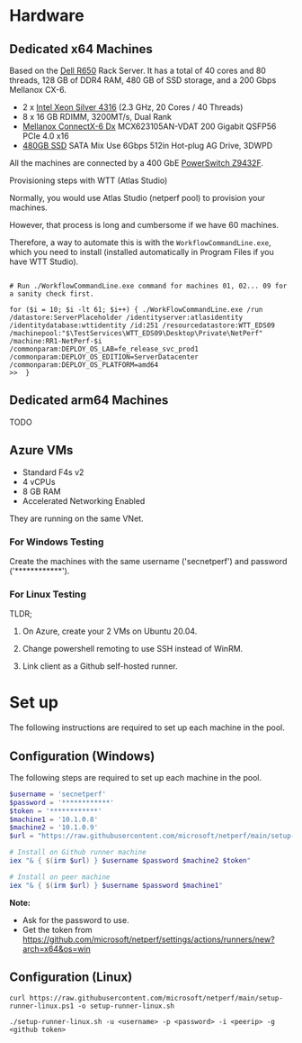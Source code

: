 # Hardware

## Dedicated x64 Machines

Based on the [Dell R650](https://i.dell.com/sites/csdocuments/Product_Docs/en/poweredge-r650-spec-sheet.pdf) Rack Server. It has a total of 40 cores and 80 threads, 128 GB of DDR4 RAM, 480 GB of SSD storage, and a 200 Gbps Mellanox CX-6.

- 2 x [Intel Xeon Silver 4316](https://ark.intel.com/content/www/us/en/ark/products/215270/intel-xeon-silver-4316-processor-30m-cache-2-30-ghz.html) (2.3 GHz, 20 Cores / 40 Threads)
- 8 x 16 GB RDIMM, 3200MT/s, Dual Rank
- [Mellanox ConnectX-6 Dx](https://docs.nvidia.com/networking/display/ConnectX6DxEN/Specifications) MCX623105AN-VDAT 200 Gigabit QSFP56 PCIe 4.0 x16
- [480GB SSD](https://www.dell.com/en-us/shop/480gb-ssd-sata-mixed-use-6gbps-512e-25in-hot-plug-s4620/apd/345-bdns/storage-drives-media) SATA Mix Use 6Gbps 512in Hot-plug AG Drive, 3DWPD

All the machines are connected by a 400 GbE [PowerSwitch Z9432F](https://www.delltechnologies.com/asset/en-us/products/networking/technical-support/dell-emc-powerswitch-z9432f-spec-sheet.pdf).

Provisioning steps with WTT (Atlas Studio)

Normally, you would use Atlas Studio (netperf pool) to provision your machines.

However, that process is long and cumbersome if we have 60 machines.

Therefore, a way to automate this is with the `WorkflowCommandLine.exe`, which you need to install (installed automatically in Program Files if you have WTT Studio).

```

# Run ./WorkflowCommandLine.exe command for machines 01, 02... 09 for a sanity check first.

for ($i = 10; $i -lt 61; $i++) { ./WorkFlowCommandLine.exe /run /datastore:ServerPlaceholder /identityserver:atlasidentity /identitydatabase:wttidentity /id:251 /resourcedatastore:WTT_EDS09 /machinepool:"$\TestServices\WTT_EDS09\Desktop\Private\NetPerf" /machine:RR1-NetPerf-$i /commonparam:DEPLOY_OS_LAB=fe_release_svc_prod1 /commonparam:DEPLOY_OS_EDITION=ServerDatacenter /commonparam:DEPLOY_OS_PLATFORM=amd64
>>  }
```


## Dedicated arm64 Machines

TODO

## Azure VMs

- Standard F4s v2
- 4 vCPUs
- 8 GB RAM
- Accelerated Networking Enabled

They are running on the same VNet.

### For Windows Testing

Create the machines with the same username ('secnetperf') and password ('************').

### For Linux Testing

TLDR;

1. On Azure, create your 2 VMs on Ubuntu 20.04.

2. Change powershell remoting to use SSH instead of WinRM.

3. Link client as a Github self-hosted runner.

# Set up

The following instructions are required to set up each machine in the pool.

## Configuration (Windows)

The following steps are required to set up each machine in the pool.

```PowerShell
$username = 'secnetperf'
$password = '************'
$token = '************'
$machine1 = '10.1.0.8'
$machine2 = '10.1.0.9'
$url = "https://raw.githubusercontent.com/microsoft/netperf/main/setup-runner-windows.ps1"

# Install on Github runner machine
iex "& { $(irm $url) } $username $password $machine2 $token"

# Install on peer machine
iex "& { $(irm $url) } $username $password $machine1"
```

**Note:**

- Ask for the password to use.
- Get the token from https://github.com/microsoft/netperf/settings/actions/runners/new?arch=x64&os=win

## Configuration (Linux)

```
curl https://raw.githubusercontent.com/microsoft/netperf/main/setup-runner-linux.ps1 -o setup-runner-linux.sh

./setup-runner-linux.sh -u <username> -p <password> -i <peerip> -g <github token>
```
